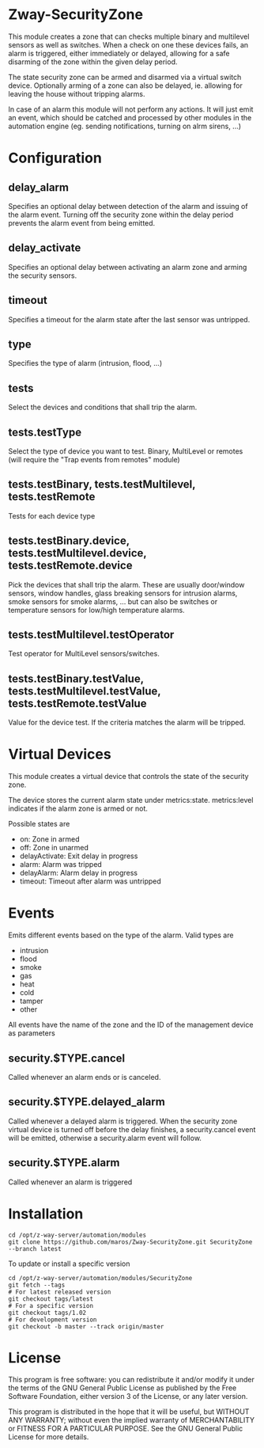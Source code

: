 # Zway-SecurityZone

This module creates a zone that can checks multiple binary and multilevel
sensors as well as switches. When a check on one these devices fails, an alarm
is triggered, either immediately or delayed, allowing for a safe disarming of
the zone within the given delay period.

The state security zone can be armed and disarmed via a virtual switch device.
Optionally arming of a zone can also be delayed, ie. allowing for leaving
the house without tripping alarms.

In case of an alarm this module will not perform any actions. It will just
emit an event, which should be catched and processed by other modules in the
automation engine (eg. sending notifications, turning on alrm sirens, ...)

# Configuration

## delay_alarm

Specifies an optional delay between detection of the alarm and issuing of the 
alarm event. Turning off the security zone within the delay period prevents 
the alarm event from being emitted.

## delay_activate

Specifies an optional delay between activating an alarm zone and arming 
the security sensors.

## timeout

Specifies a timeout for the alarm state after the last sensor was untripped.

## type

Specifies the type of alarm (intrusion, flood, ...)

## tests

Select the devices and conditions that shall trip the alarm.

## tests.testType

Select the type of device you want to test. Binary, MultiLevel or remotes
(will require the "Trap events from remotes" module)

## tests.testBinary, tests.testMultilevel, tests.testRemote

Tests for each device type

## tests.testBinary.device, tests.testMultilevel.device, tests.testRemote.device

Pick the devices that shall trip the alarm. These are usually door/window 
sensors, window handles, glass breaking sensors for intrusion alarms, 
smoke sensors for smoke alarms, ... but can also be switches or temperature
sensors for low/high temperature alarms.

## tests.testMultilevel.testOperator

Test operator for MultiLevel sensors/switches.

## tests.testBinary.testValue, tests.testMultilevel.testValue, tests.testRemote.testValue

Value for the device test. If the criteria matches the alarm will be tripped.

# Virtual Devices

This module creates a virtual device that controls the state of the
security zone.

The device stores the current alarm state under metrics:state. metrics:level
indicates if the alarm zone is armed or not.

Possible states are

* on: Zone in armed
* off: Zone in unarmed
* delayActivate: Exit delay in progress
* alarm: Alarm was tripped
* delayAlarm: Alarm delay in progress
* timeout: Timeout after alarm was untripped

# Events

Emits different events based on the type of the alarm. Valid types are

* intrusion
* flood
* smoke
* gas
* heat
* cold
* tamper
* other

All events have the name of the zone and the ID of the management device
as parameters

## security.$TYPE.cancel

Called whenever an alarm ends or is canceled.

## security.$TYPE.delayed_alarm

Called whenever a delayed alarm is triggered. When the security zone virtual
device is turned off before the delay finishes, a security.cancel event
will be emitted, otherwise a security.alarm event will follow.

## security.$TYPE.alarm

Called whenever an alarm is triggered

# Installation

```shell
cd /opt/z-way-server/automation/modules
git clone https://github.com/maros/Zway-SecurityZone.git SecurityZone --branch latest
```

To update or install a specific version
```shell
cd /opt/z-way-server/automation/modules/SecurityZone
git fetch --tags
# For latest released version
git checkout tags/latest
# For a specific version
git checkout tags/1.02
# For development version
git checkout -b master --track origin/master
```

# License

This program is free software: you can redistribute it and/or modify
it under the terms of the GNU General Public License as published by
the Free Software Foundation, either version 3 of the License, or any 
later version.

This program is distributed in the hope that it will be useful,
but WITHOUT ANY WARRANTY; without even the implied warranty of
MERCHANTABILITY or FITNESS FOR A PARTICULAR PURPOSE. See the
GNU General Public License for more details.
